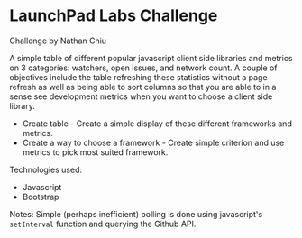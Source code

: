 # LaunchPad Labs Challenge

Challenge by Nathan Chiu

A simple table of different popular javascript client side libraries and metrics on 3 categories: watchers, open issues, and network count.
A couple of objectives include the table refreshing these statistics without a page refresh as well as being able to sort columns so that
you are able to in a sense see development metrics when you want to choose a client side library.

- Create table -
Create a simple display of these different frameworks and metrics.
- Create a way to choose a framework -
Create simple criterion and use metrics to pick most suited framework.

Technologies used:
- Javascript
- Bootstrap

Notes:
Simple (perhaps inefficient) polling is done using javascript's ```setInterval``` function and querying the Github API.
